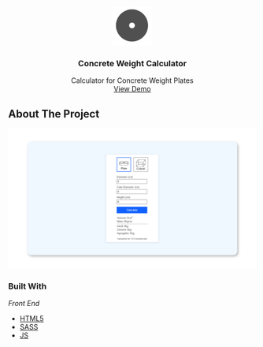 ﻿
<!-- PROJECT LOGO -->
<br />
<div align="center">
  <a href="https://github.com/Zoksss/concreteWeightCalculator">
    <img src="/assets/cwcIcon.png" alt="Logo" width="80" height="80">
  </a>

  <h3 align="center">Concrete Weight Calculator</h3>

  <p align="center">
    Calculator for Concrete Weight Plates
    <br />
    <a href="https://zoksss.github.io/concreteWeightCalculator/">View Demo</a>
  </p>
</div>



<!-- ABOUT THE PROJECT -->
## About The Project

[![Product Name Screen Shot][product-screenshot]]()


### Built With

*Front End*

* [HTML5](#)
* [SASS](https://sass-lang.com/)
* [JS](#)



[stars-shield]: https://img.shields.io/github/stars/othneildrew/Best-README-Template.svg?style=for-the-badge
[stars-url]: https://github.com/Zoksss/friend-cube/stargazers
[issues-shield]: https://img.shields.io/github/issues/othneildrew/Best-README-Template.svg?style=for-the-badge
[issues-url]: https://github.com/Zoksss/friend-cube/issues
[license-shield]: https://img.shields.io/github/license/othneildrew/Best-README-Template.svg?style=for-the-badge
[license-url]: https://github.com/othneildrew/Best-README-Template/blob/master/LICENSE.txt
[linkedin-shield]: https://img.shields.io/badge/-LinkedIn-black.svg?style=for-the-badge&logo=linkedin&colorB=555
[product-screenshot]: /assets/cwcscreenshot.png
